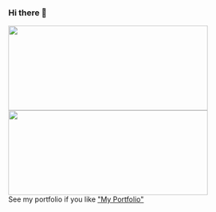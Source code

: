 ### Hi there 👋

<!--
**Naoki0618/Naoki0618** is a ✨ _special_ ✨ repository because its `README.md` (this file) appears on your GitHub profile.

Here are some ideas to get you started:

- 🔭 I’m currently working on ...
- 🌱 I’m currently learning ...
- 👯 I’m looking to collaborate on ...
- 🤔 I’m looking for help with ...
- 💬 Ask me about ...
- 📫 How to reach me: ...
- 😄 Pronouns: ...
- ⚡ Fun fact: ...
-->

<a href="https://github.com/Naoki0618">
  <img width="400px" height="170px" src="https://github-readme-stats.vercel.app/api?username=Naoki0618&count_private=true&show_icons=true&theme=dracula" />
</a>
<a href="https://github.com/Naoki0618">
  <img width="400px" height="170px" src="https://github-readme-stats.vercel.app/api/top-langs/?username=Naoki0618&layout=compact&theme=dracula" />
</a>

<br>
See my portfolio if you like 
<a href="https://naoki0618.github.io/Portfolio/">
  "My Portfolio"
</a>
